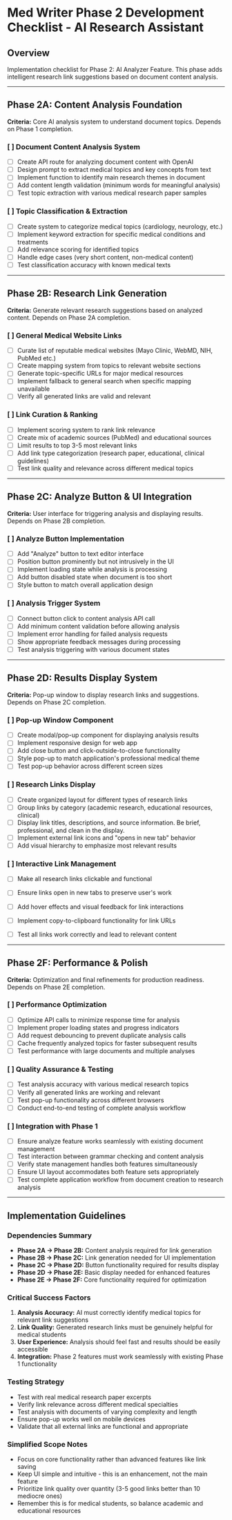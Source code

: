 # Med Writer Phase 2 Development Checklist - AI Research Assistant

## Overview
Implementation checklist for Phase 2: AI Analyzer Feature. This phase adds intelligent research link suggestions based on document content analysis.

---

## Phase 2A: Content Analysis Foundation
**Criteria:** Core AI analysis system to understand document topics. Depends on Phase 1 completion.

### [ ] Document Content Analysis System
- [ ] Create API route for analyzing document content with OpenAI
- [ ] Design prompt to extract medical topics and key concepts from text
- [ ] Implement function to identify main research themes in document
- [ ] Add content length validation (minimum words for meaningful analysis)
- [ ] Test topic extraction with various medical research paper samples

### [ ] Topic Classification & Extraction
- [ ] Create system to categorize medical topics (cardiology, neurology, etc.)
- [ ] Implement keyword extraction for specific medical conditions and treatments
- [ ] Add relevance scoring for identified topics
- [ ] Handle edge cases (very short content, non-medical content)
- [ ] Test classification accuracy with known medical texts

---

## Phase 2B: Research Link Generation
**Criteria:** Generate relevant research suggestions based on analyzed content. Depends on Phase 2A completion.


### [ ] General Medical Website Links
- [ ] Curate list of reputable medical websites (Mayo Clinic, WebMD, NIH, PubMed etc.)
- [ ] Create mapping system from topics to relevant website sections
- [ ] Generate topic-specific URLs for major medical resources
- [ ] Implement fallback to general search when specific mapping unavailable
- [ ] Verify all generated links are valid and relevant

### [ ] Link Curation & Ranking
- [ ] Implement scoring system to rank link relevance
- [ ] Create mix of academic sources (PubMed) and educational sources
- [ ] Limit results to top 3-5 most relevant links
- [ ] Add link type categorization (research paper, educational, clinical guidelines)
- [ ] Test link quality and relevance across different medical topics

---

## Phase 2C: Analyze Button & UI Integration  
**Criteria:** User interface for triggering analysis and displaying results. Depends on Phase 2B completion.

### [ ] Analyze Button Implementation
- [ ] Add "Analyze" button to text editor interface
- [ ] Position button prominently but not intrusively in the UI
- [ ] Implement loading state while analysis is processing
- [ ] Add button disabled state when document is too short
- [ ] Style button to match overall application design

### [ ] Analysis Trigger System
- [ ] Connect button click to content analysis API call
- [ ] Add minimum content validation before allowing analysis
- [ ] Implement error handling for failed analysis requests
- [ ] Show appropriate feedback messages during processing
- [ ] Test analysis triggering with various document states

---

## Phase 2D: Results Display System
**Criteria:** Pop-up window to display research links and suggestions. Depends on Phase 2C completion.

### [ ] Pop-up Window Component
- [ ] Create modal/pop-up component for displaying analysis results
- [ ] Implement responsive design for web app
- [ ] Add close button and click-outside-to-close functionality
- [ ] Style pop-up to match application's professional medical theme
- [ ] Test pop-up behavior across different screen sizes

### [ ] Research Links Display
- [ ] Create organized layout for different types of research links
- [ ] Group links by category (academic research, educational resources, clinical)
- [ ] Display link titles, descriptions, and source information. Be brief, professional, and clean in the display. 
- [ ] Implement external link icons and "opens in new tab" behavior
- [ ] Add visual hierarchy to emphasize most relevant results

### [ ] Interactive Link Management
- [ ] Make all research links clickable and functional
- [ ] Ensure links open in new tabs to preserve user's work
- [ ] Add hover effects and visual feedback for link interactions
- [ ] Implement copy-to-clipboard functionality for link URLs
- [ ] Test all links work correctly and lead to relevant content


---

## Phase 2F: Performance & Polish
**Criteria:** Optimization and final refinements for production readiness. Depends on Phase 2E completion.

### [ ] Performance Optimization
- [ ] Optimize API calls to minimize response time for analysis
- [ ] Implement proper loading states and progress indicators
- [ ] Add request debouncing to prevent duplicate analysis calls
- [ ] Cache frequently analyzed topics for faster subsequent results
- [ ] Test performance with large documents and multiple analyses

### [ ] Quality Assurance & Testing
- [ ] Test analysis accuracy with various medical research topics
- [ ] Verify all generated links are working and relevant
- [ ] Test pop-up functionality across different browsers
- [ ] Conduct end-to-end testing of complete analysis workflow

### [ ] Integration with Phase 1
- [ ] Ensure analyze feature works seamlessly with existing document management
- [ ] Test interaction between grammar checking and content analysis
- [ ] Verify state management handles both features simultaneously
- [ ] Ensure UI layout accommodates both feature sets appropriately
- [ ] Test complete application workflow from document creation to research analysis

---

## Implementation Guidelines

### Dependencies Summary
- **Phase 2A → Phase 2B:** Content analysis required for link generation
- **Phase 2B → Phase 2C:** Link generation needed for UI implementation
- **Phase 2C → Phase 2D:** Button functionality required for results display
- **Phase 2D → Phase 2E:** Basic display needed for enhanced features
- **Phase 2E → Phase 2F:** Core functionality required for optimization

### Critical Success Factors
1. **Analysis Accuracy:** AI must correctly identify medical topics for relevant link suggestions
2. **Link Quality:** Generated research links must be genuinely helpful for medical students
3. **User Experience:** Analysis should feel fast and results should be easily accessible
4. **Integration:** Phase 2 features must work seamlessly with existing Phase 1 functionality

### Testing Strategy
- Test with real medical research paper excerpts
- Verify link relevance across different medical specialties
- Test analysis with documents of varying complexity and length
- Ensure pop-up works well on mobile devices
- Validate that all external links are functional and appropriate

### Simplified Scope Notes
- Focus on core functionality rather than advanced features like link saving
- Keep UI simple and intuitive - this is an enhancement, not the main feature
- Prioritize link quality over quantity (3-5 good links better than 10 mediocre ones)
- Remember this is for medical students, so balance academic and educational resources